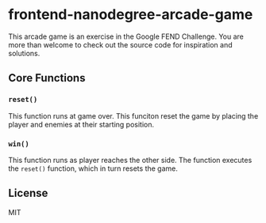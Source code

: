 # frontend-nanodegree-arcade-game

This arcade game is an exercise in the Google FEND Challenge.
You are more than welcome to check out the source code for inspiration and solutions.


## Core Functions

### `reset()`
This function runs at game over.
This funciton reset the game by placing the player and enemies at their starting position.

### `win()`
This function runs as player reaches the other side. The function executes the `reset()` function, which in turn resets the game.

License
----

MIT